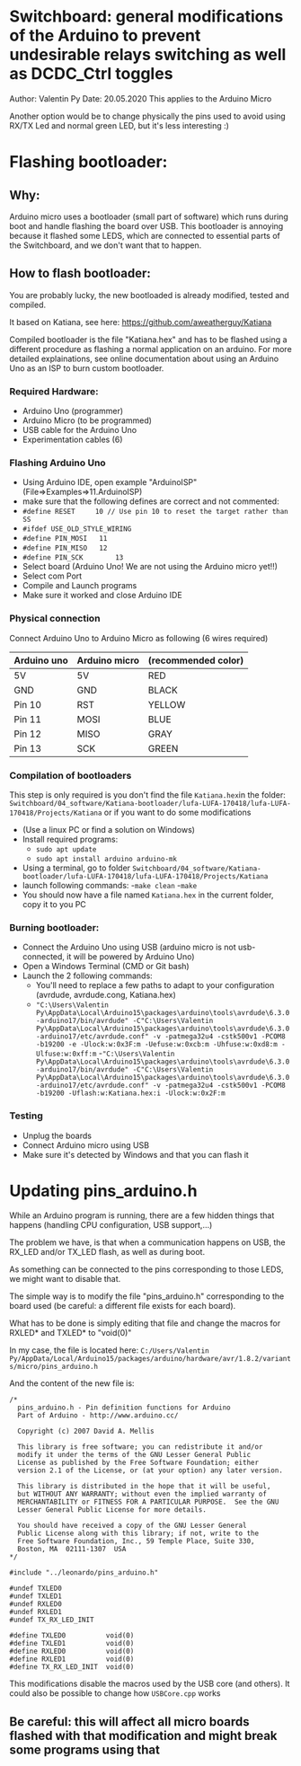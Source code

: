 # Switchboard: general modifications of the Arduino to prevent undesirable relays switching as well as DCDC_Ctrl toggles
Author: Valentin Py
Date: 20.05.2020
This applies to the Arduino Micro

 Another option would be to change physically the pins used to avoid using RX/TX Led and normal green LED, but it's less interesting :)


# Flashing bootloader:

## Why:

Arduino micro uses a bootloader (small part of software) which runs during boot and handle flashing the board over USB.
This bootloader is annoying because it flashed some LEDS, which are connected to essential parts of the Switchboard, and we don't want that to happen.

## How to flash bootloader:
You are probably lucky, the new bootloaded is already modified, tested and compiled.

It based on Katiana, see here: https://github.com/aweatherguy/Katiana

Compiled bootloader is the file "Katiana.hex" and has to be flashed using a different procedure as flashing a normal
application on an arduino.
For more detailed explainations, see online documentation about using an Arduino Uno as an ISP to burn custom bootloader.

### Required Hardware:
- Arduino Uno (programmer)
- Arduino Micro (to be programmed)
- USB cable for the Arduino Uno
- Experimentation cables (6)

### Flashing Arduino Uno
- Using Arduino IDE, open example "ArduinoISP" (File=>Examples=>11.ArduinoISP)
-  make sure that the following defines are correct and not commented:
  - `#define RESET     10 // Use pin 10 to reset the target rather than SS`
  - `#ifdef USE_OLD_STYLE_WIRING`
  - `#define PIN_MOSI	11`
  - `#define PIN_MISO	12`
  - `#define PIN_SCK		13`
- Select board (Arduino Uno! We are not using the Arduino micro yet!!)
- Select com Port
- Compile and Launch programs
- Make sure it worked and close Arduino IDE


### Physical connection
Connect Arduino Uno to Arduino Micro as following (6 wires required)

|Arduino uno | Arduino micro| (recommended color) |
|------------|--------------|---------------------|
5V          | 5V    | RED
GND         | GND   | BLACK
Pin 10      | RST   | YELLOW
Pin 11      | MOSI  | BLUE
Pin 12      | MISO  | GRAY
Pin 13      | SCK   | GREEN

### Compilation of bootloaders
This step is only required is you don't find the file `Katiana.hex`in the folder: `Switchboard/04_software/Katiana-bootloader/lufa-LUFA-170418/lufa-LUFA-170418/Projects/Katiana` or if you want to do some modifications

- (Use a linux PC or find a solution on Windows)
- Install required programs:
  - `sudo apt update`
  - `sudo apt install arduino arduino-mk`
- Using a terminal, go to folder `Switchboard/04_software/Katiana-bootloader/lufa-LUFA-170418/lufa-LUFA-170418/Projects/Katiana`
- launch following commands:
  -`make clean`
  -`make`
- You should now have a file named `Katiana.hex` in the current folder, copy it to you PC

### Burning bootloader:
- Connect the Arduino Uno using USB (arduino micro is not usb-connected, it will be powered by Arduino Uno)
- Open a Windows Terminal (CMD or Git bash)
- Launch the 2 following commands:
  - You'll need to replace a few paths to adapt to your configuration (avrdude, avrdude.cong, Katiana.hex)
  - `"C:\Users\Valentin Py\AppData\Local\Arduino15\packages\arduino\tools\avrdude\6.3.0-arduino17/bin/avrdude" -C"C:\Users\Valentin Py\AppData\Local\Arduino15\packages\arduino\tools\avrdude\6.3.0-arduino17/etc/avrdude.conf" -v -patmega32u4 -cstk500v1 -PCOM8 -b19200 -e -Ulock:w:0x3F:m -Uefuse:w:0xcb:m -Uhfuse:w:0xd8:m -Ulfuse:w:0xff:m`
  -`"C:\Users\Valentin Py\AppData\Local\Arduino15\packages\arduino\tools\avrdude\6.3.0-arduino17/bin/avrdude" -C"C:\Users\Valentin Py\AppData\Local\Arduino15\packages\arduino\tools\avrdude\6.3.0-arduino17/etc/avrdude.conf" -v -patmega32u4 -cstk500v1 -PCOM8 -b19200 -Uflash:w:Katiana.hex:i -Ulock:w:0x2F:m`

### Testing
- Unplug the boards
- Connect Arduino micro using USB
- Make sure it's detected by Windows and that you can flash it

# Updating pins_arduino.h
While an Arduino program is running, there are a few hidden things that happens (handling CPU configuration, USB support,...)

The problem we have, is that when a communication happens on USB, the RX_LED and/or TX_LED flash, as well as during boot.

As something can be connected to the pins corresponding to those LEDS, we might want to disable that.

The simple way is to modify the file "pins_arduino.h" corresponding to the board used (be careful: a different file exists for each board).

What has to be done is simply editing that file and change the macros for RXLED* and TXLED* to "void(0)"

In my case, the file is located here:
`C:/Users/Valentin Py/AppData/Local/Arduino15/packages/arduino/hardware/avr/1.8.2/variants/micro/pins_arduino.h`

And the content of the new file is:
~~~~
/*
  pins_arduino.h - Pin definition functions for Arduino
  Part of Arduino - http://www.arduino.cc/

  Copyright (c) 2007 David A. Mellis

  This library is free software; you can redistribute it and/or
  modify it under the terms of the GNU Lesser General Public
  License as published by the Free Software Foundation; either
  version 2.1 of the License, or (at your option) any later version.

  This library is distributed in the hope that it will be useful,
  but WITHOUT ANY WARRANTY; without even the implied warranty of
  MERCHANTABILITY or FITNESS FOR A PARTICULAR PURPOSE.  See the GNU
  Lesser General Public License for more details.

  You should have received a copy of the GNU Lesser General
  Public License along with this library; if not, write to the
  Free Software Foundation, Inc., 59 Temple Place, Suite 330,
  Boston, MA  02111-1307  USA
*/

#include "../leonardo/pins_arduino.h"

#undef TXLED0
#undef TXLED1
#undef RXLED0
#undef RXLED1
#undef TX_RX_LED_INIT

#define TXLED0			void(0)
#define TXLED1			void(0)
#define RXLED0			void(0)
#define RXLED1			void(0)
#define TX_RX_LED_INIT	void(0)

~~~~

This modifications disable the macros used by the USB core (and others). It could also be possible to change how `USBCore.cpp` works

## Be careful: this will affect all micro boards flashed with that modification and might break some programs using that
